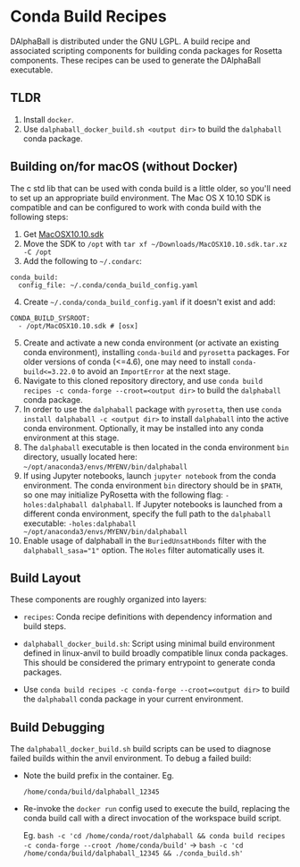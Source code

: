 
# Conda Build Recipes
DAlphaBall is distributed under the GNU LGPL. A  build recipe and associated scripting components for building conda
packages for Rosetta components. These recipes can be used to generate
the DAlphaBall executable.

## TLDR

1. Install `docker`.
2. Use `dalphaball_docker_build.sh <output dir>` to build the `dalphaball`
   conda package.

## Building on/for macOS (without Docker)
The c std lib that can be used with conda build is a little older, so you'll
need to set up an appropriate build environment. The Mac OS X 10.10 SDK is
compatible and can be configured to work with conda build with the following
steps:

1. Get [MacOSX10.10.sdk](https://github.com/phracker/MacOSX-SDKs/releases/download/10.15/MacOSX10.10.sdk.tar.xz)
2. Move the SDK to `/opt` with `tar xf ~/Downloads/MacOSX10.10.sdk.tar.xz -C /opt`
3. Add the following to `~/.condarc`:
```
conda_build:
  config_file: ~/.conda/conda_build_config.yaml
```
4. Create `~/.conda/conda_build_config.yaml` if it doesn't exist and add:
```
CONDA_BUILD_SYSROOT:
  - /opt/MacOSX10.10.sdk # [osx]
```
5. Create and activate a new conda environment (or activate an existing conda environment), 
installing `conda-build` and `pyrosetta` packages. For older versions of conda (<=4.6), one may need to install
`conda-build<=3.22.0` to avoid an `ImportError` at the next stage.
6. Navigate to this cloned repository directory, and use `conda build recipes -c conda-forge --croot=<output dir>`
to build the `dalphaball` conda package.
7. In order to use the `dalphaball` package with `pyrosetta`, then use `conda install dalphaball -c <output dir>`
to install `dalphaball` into the active conda environment. Optionally, it may be installed into any conda environment
at this stage. 
8. The `dalphaball` executable is then located in the conda environment `bin` directory, usually located here:
`~/opt/anaconda3/envs/MYENV/bin/dalphaball`
9. If using Jupyter notebooks, launch `jupyter notebook` from the conda environment. The conda environment 
`bin` directory should be in `$PATH`, so one may initialize PyRosetta with the following flag: `-holes:dalphaball dalphaball`.
If Jupyter notebooks is launched from a different conda environment, specify the full path to the `dalphaball` executable:
`-holes:dalphaball ~/opt/anaconda3/envs/MYENV/bin/dalphaball`
10. Enable usage of dalphaball in the `BuriedUnsatHbonds` filter with the `dalphaball_sasa="1"` option. The `Holes`
filter automatically uses it.

## Build Layout

These components are roughly organized into layers:

- `recipes`: Conda recipe definitions with dependency information and build steps.

- `dalphaball_docker_build.sh`: Script using minimal build
  environment defined in linux-anvil to build broadly compatible linux
  conda packages. This should be considered the primary entrypoint to
  generate conda packages.

- Use `conda build recipes -c conda-forge --croot=<output dir>` to build the `dalphaball`
  conda package in your current environment.

## Build Debugging

The `dalphaball_docker_build.sh` build scripts can be used to
diagnose failed builds within the anvil environment. To debug a failed
build:

  * Note the build prefix in the container.
    Eg.

    `/home/conda/build/dalphaball_12345`

  * Re-invoke the `docker run` config used to execute the build, replacing
    the conda build call with a direct invocation of the workspace build
    script.

    Eg.
    `bash -c 'cd /home/conda/root/dalphaball && conda build recipes -c conda-forge --croot /home/conda/build'`
    ->
    `bash -c 'cd /home/conda/build/dalphaball_12345 && ./conda_build.sh'`

